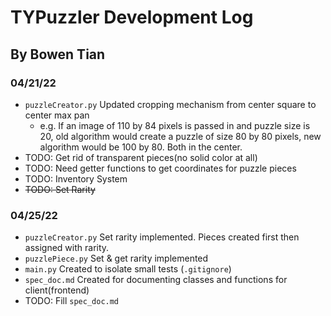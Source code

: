 # TYPuzzler Development Log
## By Bowen Tian

### 04/21/22

- `puzzleCreator.py` Updated cropping mechanism from center square to center max pan
	- e.g. If an image of 110 by 84 pixels is passed in and puzzle size is 20, old algorithm would create a puzzle of size 80 by 80 pixels, new algorithm would be 100 by 80. Both in the center.
- TODO: Get rid of transparent pieces(no solid color at all)
- TODO: Need getter functions to get coordinates for puzzle pieces
- TODO: Inventory System
- ~~TODO: Set Rarity~~

### 04/25/22
- `puzzleCreator.py` Set rarity implemented. Pieces created first then assigned with rarity.
- `puzzlePiece.py` Set & get rarity implemented
- `main.py` Created to isolate small tests (`.gitignore`)
- `spec_doc.md` Created for documenting classes and functions for client(frontend)
- TODO: Fill `spec_doc.md`